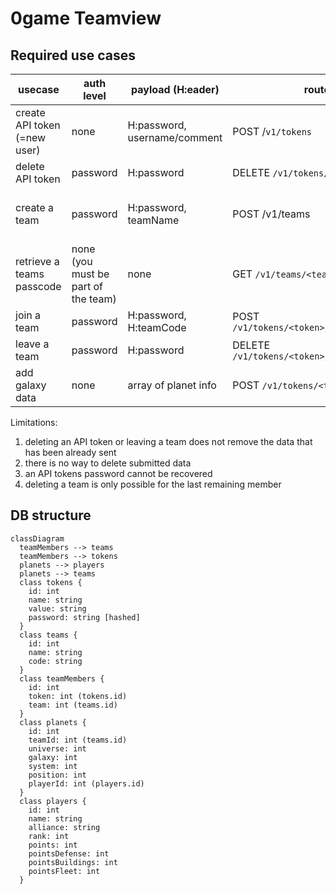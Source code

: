 # 0game Teamview

## Required use cases

| usecase | auth level | payload (H:eader) | route | returns |
|---------|------------|------------|-------|---------|
| create API token (=new user) | none | H:password, username/comment | POST /`v1/tokens` | token |
| delete API token | password | H:password | DELETE `/v1/tokens/<token>`| success |
| create a team | password | H:password, teamName | POST /v1/teams | team ID, teamCode (required to join) |
| retrieve a teams passcode | none (you must be part of the team) | none | GET `/v1/teams/<teamID>/passcode` | passcode
| join a team | password | H:password, H:teamCode | POST `/v1/tokens/<token>/teams/<teamID>` | success |
| leave a team | password | H:password | DELETE `/v1/tokens/<token>/teams/<teamID>` | success |
| add galaxy data | none | array of planet info | POST `/v1/tokens/<token>/planets`

Limitations:
1. deleting an API token or leaving a team does not remove the data that has been already sent
1. there is no way to delete submitted data
1. an API tokens password cannot be recovered
1. deleting a team is only possible for the last remaining member

## DB structure

```mermaid
classDiagram
  teamMembers --> teams
  teamMembers --> tokens
  planets --> players
  planets --> teams
  class tokens {
    id: int
    name: string
    value: string
    password: string [hashed]
  }
  class teams {
    id: int
    name: string
    code: string
  }
  class teamMembers {
    id: int
    token: int (tokens.id)
    team: int (teams.id)
  }
  class planets {
    id: int
    teamId: int (teams.id)
    universe: int
    galaxy: int
    system: int
    position: int
    playerId: int (players.id)
  }
  class players {
    id: int
    name: string
    alliance: string
    rank: int
    points: int
    pointsDefense: int
    pointsBuildings: int
    pointsFleet: int
  }
```